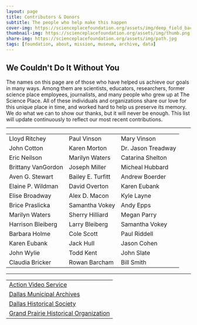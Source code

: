 ```yaml
---
layout: page
title: Contributors & Donors
subtitle: The people who help make this happen
cover-img: https://scienceplacefoundation.org/assets/img/deep_field_backing.png
thumbnail-img: https://scienceplacefoundation.org/assets/img/thumb.png
share-img: https://scienceplacefoundation.org/assets/img/path.jpg
tags: [foundation, about, mission, museum, archive, data]
---
```


## We Couldn't Do It Without You

The names on this page are of those who have helped us achieve our goals in many ways.
Among them are scientists, educators, researchers, former science place employees, journalists, and many people who
grew up at The Science Place. All of these individuals and organizations share our love for this unique place in time,
and worked hard to help us preserve its memory. We do what we can to show our thanks, but it will never be enough. This list will update continuously to reflect our most recent contributions.

<hr>

<link rel="stylesheet" href="/assets/css/contrib_page.css">
<table cellspacing="0" cellpadding="0">

<tr>
<td>Lloyd Ritchey</td>
<td>Paul Vinson</td>
<td>Mary Vinson</td>
</tr>

<tr>
<td>John Cotton</td>
<td>Karen Morton</td>
<td>Dr. Jason Treadway</td>
</tr>

<tr>
<td>Eric Neilson</td>
<td>Marilyn Waters</td>
<td>Catarina Shelton</td>
</tr>

<tr>
<td>Brittany VanGordon</td>
<td>Joseph Miller</td>
<td>Micheal Hubbard</td>
</tr>

<tr>
<td>Aven G. Stewart</td>
<td>Bailey E. Turfitt</td>
<td>Andrew Boerder</td>
</tr>

<tr>
<td>Elaine P. Wildman</td>
<td>David Overton</td>
<td>Karen Eubank</td>
</tr>

<tr>
<td>Elise Broadway</td>
<td>Alex D. Macon</td>
<td>Kyle Layne</td>
</tr>

<tr>
<td>Brice Praslicka</td>
<td>Samantha Vokey</td>
<td>Andy Epps</td>
</tr>

<tr>
<td>Marilyn Waters</td>
<td>Sherry Hilliard</td>
<td>Megan Parry</td>
</tr>

<tr>
<td>Harrison Bleiberg</td>
<td>Larry Bleiberg</td>
<td>Samantha Vokey</td>
</tr>

<tr>
<td>Barbara Holme</td>
<td>Cole Scott</td>
<td>Paul Riddell</td>
</tr>

<tr>
<td>Karen Eubank</td>
<td>Jack Hull</td>
<td>Jason Cohen</td>
</tr>

<tr>
<td>John Wylie</td>
<td>Todd Kent</td>
<td>John Slate</td>
</tr>

<tr>
<td>Claudia Bricker</td>
<td>Rowan Barcham</td>
<td>Bill Smith</td>
</tr>



</table>

<hr>
<table>

<tr><td><a href="https://actionvideoservice.com/">
Action Video Service</a></td></tr>

<tr><td><a href="https://dallascityhall.com/government/citysecretary/archives/Pages/Archives_home.aspx">
Dallas Municipal Archives</a></td></tr>

<tr><td><a href="https://www.dallashistory.org/">
Dallas Historical Society</a></td></tr>

<tr><td><a href="https://gphotx.org/">
Grand Prairie Historical Organization</a></td></tr>

</table>
